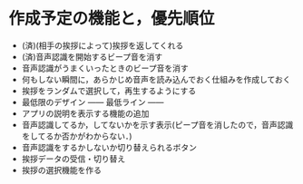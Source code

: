 # 作成予定の機能と，優先順位
- (済)(相手の挨拶によって)挨拶を返してくれる
- (済)音声認識を開始するビープ音を消す
- 音声認識がうまくいったときのビープ音を消す
- 何もしない瞬間に，あらかじめ音声を読み込んでおく仕組みを作成しておく
- 挨拶をランダムで選択して，再生するようにする
- 最低限のデザイン
—— 最低ライン ——
- アプリの説明を表示する機能の追加
- 音声認識してるか，してないかを示す表示(ピープ音を消したので，音声認識をしてるか否かがわからない．)
- 音声認識をするかしないか切り替えられるボタン
- 挨拶データの受信・切り替え
- 挨拶の選択機能を作る
